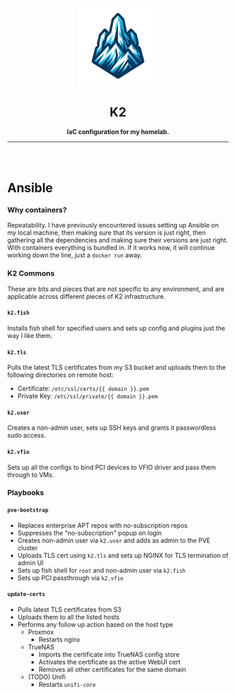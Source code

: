 <div align="center">
    <br>
    <br>
    <img width="182" src=".assets/k2.png">
    <h1 align="center">K2</h1>
</div>

<p align="center">
<b>IaC configuration for my homelab.</b>
</p>

<hr>
<br>
<br>

# Ansible

### Why containers?
Repeatability. I have previously encountered issues setting up Ansible on my local machine, then making sure that its version is just right, then gathering all the dependencies and making sure their versions are just right. With containers everything is bundled in. If it works now, it will continue working down the line, just a `docker run` away.

### K2 Commons
These are bits and pieces that are not specific to any environment, and are applicable across different pieces of K2 infrastructure.

#### `k2.fish`
Installs fish shell for specified users and sets up config and plugins just the way I like them.

#### `k2.tls`
Pulls the latest TLS certificates from my S3 bucket and uploads them to the following directories on remote host:
 - Certificate: `/etc/ssl/certs/{{ domain }}.pem`
 - Private Key: `/etc/ssl/private/{{ domain }}.pem`

#### `k2.user`
Creates a non-admin user, sets up SSH keys and grants it passwordless sudo access.

#### `k2.vfio`
Sets up all the configs to bind PCI devices to VFIO driver and pass them through to VMs.

### Playbooks

#### `pve-bootstrap`
 - Replaces enterprise APT repos with no-subscription repos
 - Suppresses the "no-subscription" popup on login
 - Creates non-admin user via `k2.user` and adds as admin to the PVE cluster
 - Uploads TLS cert using `k2.tls` and sets up NGINX for TLS termination of admin UI
 - Sets up fish shell for `root` and non-admin user via `k2.fish`
 - Sets up PCI passthrough via `k2.vfio`

#### `update-certs`
 - Pulls latest TLS certificates from S3
 - Uploads them to all the listed hosts
 - Performs any follow up action based on the host type
    - Proxmox
        - Restarts nginx
    - TrueNAS
        - Imports the certificate into TrueNAS config store
        - Activates the certificate as the active WebUI cert
        - Removes all other certificates for the same domain
    - (TODO) Unifi
        - Restarts `unifi-core`
